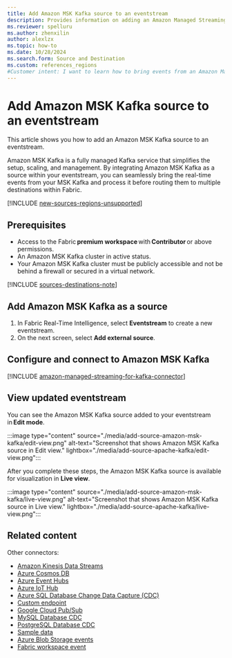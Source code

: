 ```yaml
---
title: Add Amazon MSK Kafka source to an eventstream
description: Provides information on adding an Amazon Managed Streaming for Apache Kafka (MSK) source to an eventstream.
ms.reviewer: spelluru
ms.author: zhenxilin
author: alexlzx
ms.topic: how-to
ms.date: 10/28/2024
ms.search.form: Source and Destination
ms.custom: references_regions
#Customer intent: I want to learn how to bring events from an Amazon Managed Streaming for Apache Kafka source into Microsoft Fabric. 
---
```


# Add Amazon MSK Kafka source to an eventstream
This article shows you how to add an Amazon MSK Kafka source to an eventstream.  

Amazon MSK Kafka is a fully managed Kafka service that simplifies the setup, scaling, and management. By integrating Amazon MSK Kafka as a source within your eventstream, you can seamlessly bring the real-time events from your MSK Kafka and process it before routing them to multiple destinations within Fabric.  



[!INCLUDE [new-sources-regions-unsupported](./includes/new-sources-regions-unsupported.md)]

## Prerequisites 

- Access to the Fabric **premium workspace** with **Contributor** or above permissions. 
- An Amazon MSK Kafka cluster in active status. 
- Your Amazon MSK Kafka cluster must be publicly accessible and not be behind a firewall or secured in a virtual network.  

[!INCLUDE [sources-destinations-note](./includes/sources-destinations-note.md)]


## Add Amazon MSK Kafka as a source  

1. In Fabric Real-Time Intelligence, select **Eventstream** to create a new eventstream.
1. On the next screen, select **Add external source**.

## Configure and connect to Amazon MSK Kafka 

[!INCLUDE [amazon-managed-streaming-for-kafka-connector](./includes/amazon-managed-streaming-for-kafka-source-connector.md)]

## View updated eventstream
You can see the Amazon MSK Kafka source added to your eventstream in **Edit mode**.  

:::image type="content" source="./media/add-source-amazon-msk-kafka/edit-view.png" alt-text="Screenshot that shows Amazon MSK Kafka source in Edit view." lightbox="./media/add-source-apache-kafka/edit-view.png":::

After you complete these steps, the Amazon MSK Kafka source is available for visualization in **Live view**.

:::image type="content" source="./media/add-source-amazon-msk-kafka/live-view.png" alt-text="Screenshot that shows Amazon MSK Kafka source in Live view." lightbox="./media/add-source-apache-kafka/live-view.png":::


## Related content

Other connectors:

- [Amazon Kinesis Data Streams](add-source-amazon-kinesis-data-streams.md)
- [Azure Cosmos DB](add-source-azure-cosmos-db-change-data-capture.md)
- [Azure Event Hubs](add-source-azure-event-hubs.md)
- [Azure IoT Hub](add-source-azure-iot-hub.md)
- [Azure SQL Database Change Data Capture (CDC)](add-source-azure-sql-database-change-data-capture.md)
- [Custom endpoint](add-source-custom-app.md)
- [Google Cloud Pub/Sub](add-source-google-cloud-pub-sub.md) 
- [MySQL Database CDC](add-source-mysql-database-change-data-capture.md)
- [PostgreSQL Database CDC](add-source-postgresql-database-change-data-capture.md)
- [Sample data](add-source-sample-data.md)
- [Azure Blob Storage events](add-source-azure-blob-storage.md)
- [Fabric workspace event](add-source-fabric-workspace.md)

